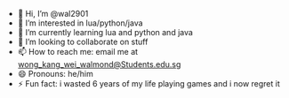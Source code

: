 - 👋 Hi, I’m @wal2901
- 👀 I’m interested in lua/python/java
- 🌱 I’m currently learning lua and python and java
- 💞️ I’m looking to collaborate on stuff
- 📫 How to reach me: email me at wong_kang_wei_walmond@Students.edu.sg
- 😄 Pronouns: he/him
- ⚡ Fun fact: i wasted 6 years of my life playing games and i now regret it

<!---
wal2901/wal2901 is a ✨ special ✨ repository because its `README.md` (this file) appears on your GitHub profile.
You can click the Preview link to take a look at your changes.
--->
